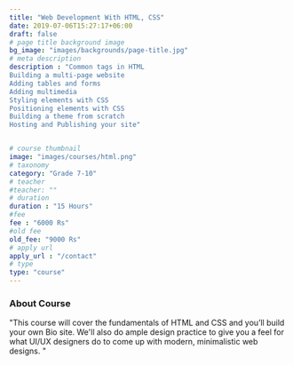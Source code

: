 ```yaml
---
title: "Web Development With HTML, CSS"
date: 2019-07-06T15:27:17+06:00
draft: false
# page title background image
bg_image: "images/backgrounds/page-title.jpg"
# meta description
description : "Common tags in HTML
Building a multi-page website
Adding tables and forms
Adding multimedia
Styling elements with CSS
Positioning elements with CSS
Building a theme from scratch
Hosting and Publishing your site"


# course thumbnail
image: "images/courses/html.png"
# taxonomy
category: "Grade 7-10"
# teacher
#teacher: ""
# duration
duration : "15 Hours"
#fee
fee : "6000 Rs"
#old fee
old_fee: "9000 Rs"
# apply url
apply_url : "/contact"
# type
type: "course"
---
```



### About Course

"This course will cover the fundamentals of HTML and CSS and you’ll build your own Bio site. We'll also do ample design practice to give you a feel for what UI/UX designers do to come up with modern, minimalistic web designs.
"
 
</p>




